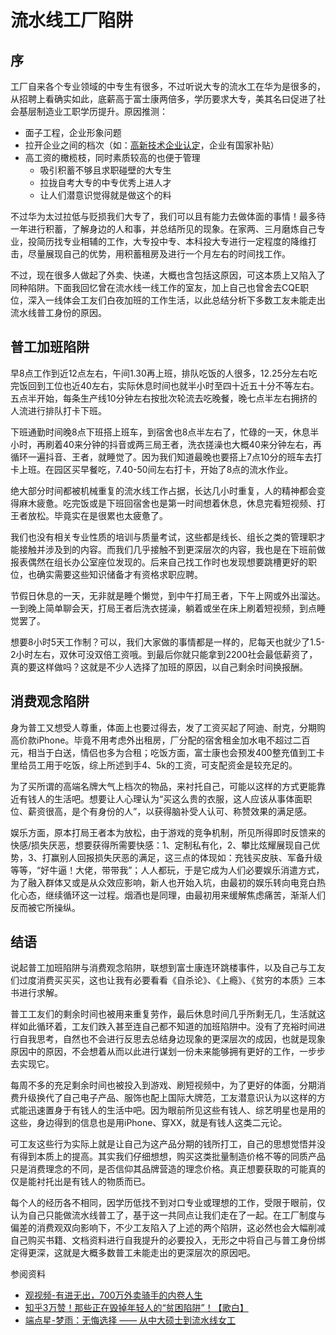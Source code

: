 # 流水线工厂陷阱

## 序

工厂自来各个专业领域的中专生有很多，不过听说大专的流水工在华为是很多的，从招聘上看确实如此，底薪高于富士康两倍多，学历要求大专，美其名曰促进了社会基层制造业工职学历提升。原因推测：

* 面子工程，企业形象问题
* 拉开企业之间的档次（如：[高新技术企业认定](http://www.cyshu.cn/s/news/149.html)，企业有国家补贴）
* 高工资的橄榄枝，同时素质较高的也便于管理
  * 吸引积蓄不够且求职碰壁的大专生
  * 拉拢自考大专的中专优秀上进人才
  * 让人们潜意识觉得就是做这个的料

不过华为太过拉低与贬损我们大专了，我们可以且有能力去做体面的事情！最多待一年进行积蓄，了解身边的人和事，并总结所见的现象。在家两、三月磨炼自己专业，投简历找专业相辅的工作，大专投中专、本科投大专进行一定程度的降维打击，尽量展现自己的优势，用积蓄租房及进行一个月左右的时间找工作。

不过，现在很多人做起了外卖、快递，大概也含包括这原因，可这本质上又陷入了同种陷阱。下面我回忆曾在流水线一线工作的室友，加上自己也曾舍去CQE职位，深入一线体会工友们白夜加班的工作生活，以此总结分析下多数工友未能走出流水线普工身份的原因。

## 普工加班陷阱

早8点工作到近12点左右，午间1.30再上班，排队吃饭的人很多，12.25分左右吃完饭回到工位也近40左右，实际休息时间也就半小时至四十近五十分不等左右。五点半开始，每条生产线10分钟左右按批次轮流去吃晚餐，晚七点半左右拥挤的人流进行排队打卡下班。

下班通勤时间晚8点下班搭上班车，到宿舍也8点半左右了，忙碌的一天，休息半小时，再刷着40来分钟的抖音或两三局王者，洗衣搓澡也大概40来分钟左右，再循环一遍抖音、王者，就睡觉了。因为我们知道最晚也要搭上7点10分的班车去打卡上班。在园区买早餐吃，7.40-50间左右打卡，开始了8点的流水作业。

绝大部分时间都被机械重复的流水线工作占据，长达几小时重复，人的精神都会变得麻木疲惫。吃完饭或是下班回宿舍也是第一时间想着休息，休息完看短视频、打王者放松。毕竟实在是很累也太疲惫了。

我们也没有相关专业性质的培训与质量考试，这些都是线长、组长之类的管理职才能接触并涉及到的内容。而我们几乎接触不到更深层次的内容，我也是在下班前做报表偶然在组长办公室座位发现的。后来自己找工作时也发现想要跳槽更好的职位，也确实需要这些知识储备才有资格求职应聘。

节假日休息的一天，无非就是睡个懒觉，到中午打局王者，下午上网或外出溜达。一到晚上简单聊会天，打局王者后洗衣搓澡，躺着或坐在床上刷着短视频，到点睡觉罢了。

想要8小时5天工作制？可以，我们大家做的事情都是一样的，尼每天也就少了1.5-2小时左右，双休可没双倍工资哦。到最后你就只能拿到2200社会最低薪资了，真的要这样做吗？这就是不少人选择了加班的原因，以自己剩余时间换报酬。

## 消费观念陷阱

身为普工又想受人尊重，体面上也要过得去，发了工资买起了阿迪、耐克，分期购高价款iPhone。毕竟不用考虑外出租房，厂分配的宿舍租金加水电不超过二百元，相当于白送，情侣也多为合租；吃饭方面，富士康也会预发400整充值到工卡里给员工用于吃饭，综上所述到手4、5k的工资，可支配资金是较充足的。

为了买所谓的高端名牌大气上档次的物品，来衬托自己，可能以这样的方式更能靠近有钱人的生活吧。想要让人心理认为“买这么贵的衣服，这人应该从事体面职位、薪资很高，是个有身份的人”，以获得脑补受人认可、称赞效果的满足感。

娱乐方面，原本打局王者本为放松，由于游戏的竞争机制，所见所得即时反馈来的快感/损失厌恶，想要获得所需要快感：1、定制私有化，2、攀比炫耀展现自己优势，3、打赢别人回报损失厌恶的满足，这三点的体现如：充钱买皮肤、军备升级等等，“好牛逼！大佬，带带我”；人人都玩，于是它成为人们必要娱乐消遣方式，为了融入群体又或是从众效应影响，新人也开始入坑，由最初的娱乐转向电竞白热化心态，继续循环这一过程。烟酒也是同理，由最初用来缓解焦虑痛苦，渐渐人们反而被它所操纵。

## 结语

说起普工加班陷阱与消费观念陷阱，联想到富士康连环跳楼事件，以及自己与工友们过度消费买买买，这也让我有必要看看《自杀论》、《上瘾》、《贫穷的本质》三本书进行求解。

普工工友们的剩余时间也被用来重复劳作，最后休息时间几乎所剩无几，生活就这样如此循环着，工友们跌入甚至连自己都不知道的加班陷阱中。没有了充裕时间进行自我思考，自然也不会进行反思去总结身边现象的更深层次的成因，也就是现象原因中的原因，不会想着从而以此进行谋划一份未来能够拥有更好的工作，一步步去实现它。

每周不多的充足剩余时间也被投入到游戏、刷短视频中，为了更好的体面，分期消费升级换代了自己电子产品、服饰也配上国际大牌范，工友潜意识认为以这样的方式能迅速置身于有钱人的生活中吧。因为眼前所见这些有钱人、综艺明星也是用的这些，身边得到的信息也是用iPhone、穿XX，就是有钱人这类二元论。

可工友这些行为实际上就是让自己为这产品分期的钱所打工，自己的思想觉悟并没有得到本质上的提高。其实我们仔细想想，购买这类批量制造价格不等的同质产品只是消费理念的不同，是否信仰其品牌营造的理念价格。真正想要获取的可能真的仅是能衬托出是有钱人的物质而已。

每个人的经历各不相同，因学历低找不到对口专业或理想的工作，受限于眼前，仅认为自己只能做流水线普工了，基于这一共同点让我们走在了一起。在工厂制度与偏差的消费观双向影响下，不少工友陷入了上述的两个陷阱，这必然也会大幅削减自己购买书籍、文档资料进行自我提升的必要投入，无形之中将自己与普工身份绑定得更深，这就是大概多数普工未能走出的更深层次的原因吧。

参阅资料

* [观视频-有进无出，700万外卖骑手的内卷人生](https://www.bilibili.com/video/BV1bt4y1q7Hm)
* [知乎3万赞！那些正在毁掉年轻人的“贫困陷阱”！【歌白】](https://www.bilibili.com/video/BV15y4y1y7XA/)
* [端点星-梦雨：无悔选择 —— 从中大硕士到流水线女工](https://terminus2049.github.io/archive/2018/07/07/Shen-Mengyu.html)



<!--在《美丽新世界》小说中领导者有意强制通过胚胎，进行划分不同种族人群阶级，甚至连思维都如同程序般被写死的，不具有可塑性，下等种族也能无脑沉浸于欢乐；而我们不是，我们能够感知痛苦想要改变，因此我们的人性具有可塑性。-->

<!--那些读书人认为自己在读书时已经奋斗过了，就本该享受成果，自然也不会深入一线了解基层，只是看着他们风餐露宿的表象，劝告着子女别像我们流水线工人这样，过着舒服的日子，唱着赞歌爱着他们所信仰的布尔什维克。-->

<!--他们其中不乏看不上我们这类学识低、文化少且处于社会基层的后知后觉者。-->

<!--短期欢乐，长期享受是持续不断实现的过程。-->

<!--现实的统治者制定规则，由于每个人的出生背景、经历都具有独特性，对规则的适应程度各有差异，发展的路径都各有不同，亦或是殊途同归，就像大自然各类生物生态周期这般均衡的协调着。-->







